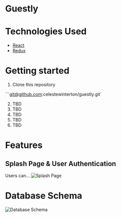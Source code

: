# Guestly

# Technologies Used

- [React](https://reactjs.org/)
- [Redux](https://redux.js.org/)

# Getting started

1. Clone this repository

```git@github.com:celestewinterton/guestly.git`

2. TBD
3. TBD
4. TBD
5. TBD
6. TBD

# Features

## Splash Page & User Authentication

Users can...
![Splash Page](./path/to/image.JPG)

# Database Schema

![Database Schema](./images/schema.JPG)
